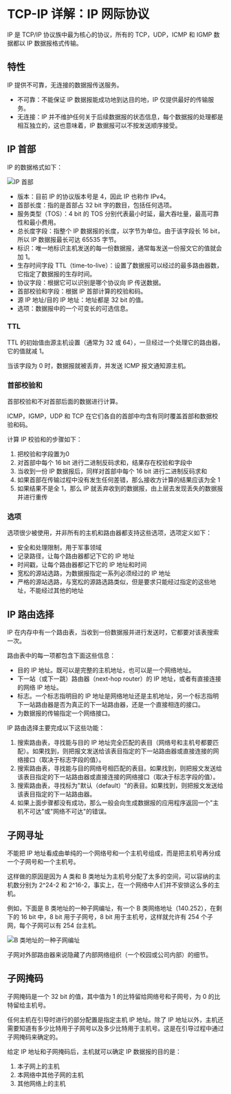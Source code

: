 # TCP-IP 详解：IP 网际协议

IP 是 TCP/IP 协议族中最为核心的协议，所有的 TCP，UDP，ICMP 和 IGMP 数据都以 IP 数据报格式传输。

## 特性

IP 提供不可靠，无连接的数据报传送服务。

- 不可靠：不能保证 IP 数据报能成功地到达目的地，IP 仅提供最好的传输服务。
- 无连接：IP 并不维护任何关于后续数据报的状态信息，每个数据报的处理都是相互独立的，这也意味着，IP 数据报可以不按发送顺序接受。

## IP 首部

IP 的数据格式如下：

![IP 首部](https://cnymw.github.io/GolangStudy/docs/img/网络-TCP-IP详解-IP-首部.png)

- 版本：目前 IP 的协议版本号是 4，因此 IP 也称作 IPv4。
- 首部长度：指的是首部占 32 bit 字的数目，包括任何选项。
- 服务类型（TOS）：4 bit 的 TOS 分别代表最小时延，最大吞吐量，最高可靠性和最小费用。
- 总长度字段：指整个 IP 数据报的长度，以字节为单位。由于该字段长 16 bit，所以 IP 数据报最长可达 65535 字节。
- 标识：唯一地标识主机发送的每一份数据报，通常每发送一份报文它的值就会加 1。
- 生存时间字段 TTL（time-to-live）：设置了数据报可以经过的最多路由器数，它指定了数据报的生存时间。
- 协议字段：根据它可以识别是哪个协议向 IP 传送数据。
- 首部校验和字段：根据 IP 首部计算的校验和码。
- 源 IP 地址/目的 IP 地址：地址都是 32 bit 的值。
- 选项：数据报中的一个可变长的可选信息。

### TTL

TTL 的初始值由源主机设置（通常为 32 或 64），一旦经过一个处理它的路由器，它的值就减 1。

当该字段为 0 时，数据报就被丢弃，并发送 ICMP 报文通知源主机。

### 首部校验和

首部校验和不对首部后面的数据进行计算。

ICMP，IGMP，UDP 和 TCP 在它们各自的首部中均含有同时覆盖首部和数据校验和码。

计算 IP 校验和的步骤如下：

1. 把校验和字段置为0
2. 对首部中每个 16 bit 进行二进制反码求和，结果存在校验和字段中
3. 当收到一份 IP 数据报后，同样对首部中每个 16 bit 进行二进制反码求和
4. 如果首部在传输过程中没有发生任何差错，那么接收方计算的结果应该为全 1
5. 如果结果不是全 1，那么 IP 就丢弃收到的数据报，由上层去发现丢失的数据报并进行重传

### 选项

选项很少被使用，并非所有的主机和路由器都支持这些选项，选项定义如下：

- 安全和处理限制，用于军事领域
- 记录路径，让每个路由器都记下它的 IP 地址
- 时间戳，让每个路由器都记下它的 IP 地址和时间
- 宽松的源站选路，为数据报指定一系列必须经过的 IP 地址
- 严格的源站选路，与宽松的源路选路类似，但是要求只能经过指定的这些地址，不能经过其他的地址

## IP 路由选择

IP 在内存中有一个路由表，当收到一份数据报并进行发送时，它都要对该表搜索一次。

路由表中的每一项都包含下面这些信息：

- 目的 IP 地址。既可以是完整的主机地址，也可以是一个网络地址。
- 下一站（或下一跳）路由器（next-hop router）的 IP 地址，或者有直接连接的网络 IP 地址。
- 标志。一个标志指明目的 IP 地址是网络地址还是主机地址，另一个标志指明下一站路由器是否为真正的下一站路由器，还是一个直接相连的接口。
- 为数据报的传输指定一个网络接口。

IP 路由选择主要完成以下这些功能：

1. 搜索路由表，寻找能与目的 IP 地址完全匹配的表目（网络号和主机号都要匹配）。如果找到，则把报文发送给该表目指定的下一站路由器或直接连接的网络接口（取决于标志字段的值）。
2. 搜索路由表，寻找能与目的网络号相匹配的表目。如果找到，则把报文发送给该表目指定的下一站路由器或直接连接的网络接口（取决于标志字段的值）。
3. 搜索路由表，寻找标为"默认（default）"的表目。如果找到，则把报文发送给该表目指定的下一站路由器。
4. 如果上面步骤都没有成功，那么一般会向生成数据报的应用程序返回一个"主机不可达"或"网络不可达"的错误。

## 子网寻址

不能把 IP 地址看成由单纯的一个网络号和一个主机号组成，而是把主机号再分成一个子网号和一个主机号。

这样做的原因是因为 A 类和 B 类地址为主机号分配了太多的空间，可以容纳的主机数分别为 2^24-2 和 2^16-2，事实上，在一个网络中人们并不安排这么多的主机。

例如，下面是 B 类地址的一种子网编址，有一个 B 类网络地址（140.252），在剩下的 16 bit 中，8 bit 用于子网号，8 bit 用于主机号，这样就允许有 254 个子网，每个子网可以有 254 台主机。

![B 类地址的一种子网编址](https://cnymw.github.io/GolangStudy/docs/img/网络-TCP-IP详解-IP-B类地址子网编址.png)

子网对外部路由器来说隐藏了内部网络组织（一个校园或公司内部）的细节。

## 子网掩码

子网掩码是一个 32 bit 的值，其中值为 1 的比特留给网络号和子网号，为 0 的比特留给主机号。

任何主机在引导时进行的部分配置是指定主机 IP 地址。除了 IP 地址以外，主机还需要知道有多少比特用于子网号以及多少比特用于主机号。这是在引导过程中通过子网掩码来确定的。

给定 IP 地址和子网掩码后，主机就可以确定 IP 数据报的目的是：

1. 本子网上的主机
2. 本网络中其他子网的主机
3. 其他网络上的主机

